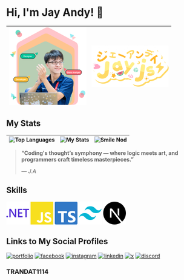 # Hi, I'm Jay Andy! 👋

| ![Avatar](herobannerpotj.png) | ![Logo](logo.png) |
|:---:|:---:|

## My Stats

| ![Top Languages](https://github-readme-stats.vercel.app/api/top-langs/?username=trandat1114&theme=radical&show_icons=true&hide_border=false&layout=compact) | ![My Stats](https://github-readme-stats.vercel.app/api?username=trandat1114&theme=radical&show_icons=true&hide_border=false&count_private=true) | ![Smile Nod](smile-nod.gif) |
|:---:|:---:|:---:|

> **“Coding's thought’s symphony — where logic meets art, and programmers craft timeless masterpieces.”**
>
> _— J.A_

## Skills

![DotNet](skills/dotnet.svg)
![JavaScript](skills/javascript.svg)
![TypeScript](skills/typescript.svg)
![TailwindCss](skills/tailwindcss.svg)
![NextJs](skills/nextjs.svg)

## Links to My Social Profiles

[![portfolio](https://img.shields.io/badge/my_portfolio-000?style=for-the-badge&logo=ko-fi&logoColor=white)](https://jayandy.id.vn)
[![facebook](https://img.shields.io/badge/facebook-1DA1F2?style=for-the-badge&logo=facebook&logoColor=white)](https://www.facebook.com/Jayzneverzz/)
[![instagram](https://img.shields.io/static/v1?message=Instagram&logo=instagram&label=&color=E4405F&logoColor=white&labelColor=&style=for-the-badge)](https://www.instagram.com/jayandy1114)
[![linkedin](https://img.shields.io/badge/linkedin-0A66C2?style=for-the-badge&logo=linkedin&logoColor=white)](https://www.linkedin.com/in/tran-phu-dat-526a82288/)
[![x](https://img.shields.io/badge/X-000000?style=for-the-badge&logo=x&logoColor=white)](https://x.com/DatTranM4)
[![discord](https://img.shields.io/static/v1?message=Discord&logo=discord&label=&color=7289DA&logoColor=white&labelColor=&style=for-the-badge)](https://discord.gg/smeyeXyk)

### TRANDAT1114
